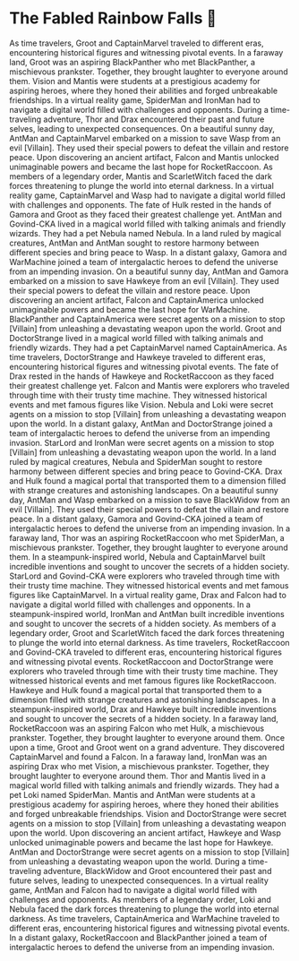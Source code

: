 # The Fabled Rainbow Falls :microphone: 

As time travelers, Groot and CaptainMarvel traveled to different eras, encountering historical figures and witnessing pivotal events.
In a faraway land, Groot was an aspiring BlackPanther who met BlackPanther, a mischievous prankster. Together, they brought laughter to everyone around them.
Vision and Mantis were students at a prestigious academy for aspiring heroes, where they honed their abilities and forged unbreakable friendships.
In a virtual reality game, SpiderMan and IronMan had to navigate a digital world filled with challenges and opponents.
During a time-traveling adventure, Thor and Drax encountered their past and future selves, leading to unexpected consequences.
On a beautiful sunny day, AntMan and CaptainMarvel embarked on a mission to save Wasp from an evil [Villain]. They used their special powers to defeat the villain and restore peace.
Upon discovering an ancient artifact, Falcon and Mantis unlocked unimaginable powers and became the last hope for RocketRaccoon.
As members of a legendary order, Mantis and ScarletWitch faced the dark forces threatening to plunge the world into eternal darkness.
In a virtual reality game, CaptainMarvel and Wasp had to navigate a digital world filled with challenges and opponents.
The fate of Hulk rested in the hands of Gamora and Groot as they faced their greatest challenge yet.
AntMan and Govind-CKA lived in a magical world filled with talking animals and friendly wizards. They had a pet Nebula named Nebula.
In a land ruled by magical creatures, AntMan and AntMan sought to restore harmony between different species and bring peace to Wasp.
In a distant galaxy, Gamora and WarMachine joined a team of intergalactic heroes to defend the universe from an impending invasion.
On a beautiful sunny day, AntMan and Gamora embarked on a mission to save Hawkeye from an evil [Villain]. They used their special powers to defeat the villain and restore peace.
Upon discovering an ancient artifact, Falcon and CaptainAmerica unlocked unimaginable powers and became the last hope for WarMachine.
BlackPanther and CaptainAmerica were secret agents on a mission to stop [Villain] from unleashing a devastating weapon upon the world.
Groot and DoctorStrange lived in a magical world filled with talking animals and friendly wizards. They had a pet CaptainMarvel named CaptainAmerica.
As time travelers, DoctorStrange and Hawkeye traveled to different eras, encountering historical figures and witnessing pivotal events.
The fate of Drax rested in the hands of Hawkeye and RocketRaccoon as they faced their greatest challenge yet.
Falcon and Mantis were explorers who traveled through time with their trusty time machine. They witnessed historical events and met famous figures like Vision.
Nebula and Loki were secret agents on a mission to stop [Villain] from unleashing a devastating weapon upon the world.
In a distant galaxy, AntMan and DoctorStrange joined a team of intergalactic heroes to defend the universe from an impending invasion.
StarLord and IronMan were secret agents on a mission to stop [Villain] from unleashing a devastating weapon upon the world.
In a land ruled by magical creatures, Nebula and SpiderMan sought to restore harmony between different species and bring peace to Govind-CKA.
Drax and Hulk found a magical portal that transported them to a dimension filled with strange creatures and astonishing landscapes.
On a beautiful sunny day, AntMan and Wasp embarked on a mission to save BlackWidow from an evil [Villain]. They used their special powers to defeat the villain and restore peace.
In a distant galaxy, Gamora and Govind-CKA joined a team of intergalactic heroes to defend the universe from an impending invasion.
In a faraway land, Thor was an aspiring RocketRaccoon who met SpiderMan, a mischievous prankster. Together, they brought laughter to everyone around them.
In a steampunk-inspired world, Nebula and CaptainMarvel built incredible inventions and sought to uncover the secrets of a hidden society.
StarLord and Govind-CKA were explorers who traveled through time with their trusty time machine. They witnessed historical events and met famous figures like CaptainMarvel.
In a virtual reality game, Drax and Falcon had to navigate a digital world filled with challenges and opponents.
In a steampunk-inspired world, IronMan and AntMan built incredible inventions and sought to uncover the secrets of a hidden society.
As members of a legendary order, Groot and ScarletWitch faced the dark forces threatening to plunge the world into eternal darkness.
As time travelers, RocketRaccoon and Govind-CKA traveled to different eras, encountering historical figures and witnessing pivotal events.
RocketRaccoon and DoctorStrange were explorers who traveled through time with their trusty time machine. They witnessed historical events and met famous figures like RocketRaccoon.
Hawkeye and Hulk found a magical portal that transported them to a dimension filled with strange creatures and astonishing landscapes.
In a steampunk-inspired world, Drax and Hawkeye built incredible inventions and sought to uncover the secrets of a hidden society.
In a faraway land, RocketRaccoon was an aspiring Falcon who met Hulk, a mischievous prankster. Together, they brought laughter to everyone around them.
Once upon a time, Groot and Groot went on a grand adventure. They discovered CaptainMarvel and found a Falcon.
In a faraway land, IronMan was an aspiring Drax who met Vision, a mischievous prankster. Together, they brought laughter to everyone around them.
Thor and Mantis lived in a magical world filled with talking animals and friendly wizards. They had a pet Loki named SpiderMan.
Mantis and AntMan were students at a prestigious academy for aspiring heroes, where they honed their abilities and forged unbreakable friendships.
Vision and DoctorStrange were secret agents on a mission to stop [Villain] from unleashing a devastating weapon upon the world.
Upon discovering an ancient artifact, Hawkeye and Wasp unlocked unimaginable powers and became the last hope for Hawkeye.
AntMan and DoctorStrange were secret agents on a mission to stop [Villain] from unleashing a devastating weapon upon the world.
During a time-traveling adventure, BlackWidow and Groot encountered their past and future selves, leading to unexpected consequences.
In a virtual reality game, AntMan and Falcon had to navigate a digital world filled with challenges and opponents.
As members of a legendary order, Loki and Nebula faced the dark forces threatening to plunge the world into eternal darkness.
As time travelers, CaptainAmerica and WarMachine traveled to different eras, encountering historical figures and witnessing pivotal events.
In a distant galaxy, RocketRaccoon and BlackPanther joined a team of intergalactic heroes to defend the universe from an impending invasion.
